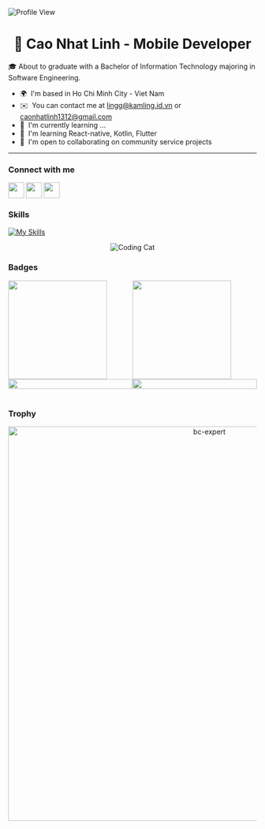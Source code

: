 ![Profile View](https://komarev.com/ghpvc/?username=CaoNhatLinh&style=flat-square)

<h1 align="center"> 👋 Cao Nhat Linh - Mobile Developer </h1>

🎓 About to graduate with a Bachelor of Information Technology majoring in Software Engineering.

* 🌍  I'm based in Ho Chi Minh City - Viet Nam
* ✉️  You can contact me at [lingg@kamling.id.vn](mailto:lingg@kamling.id.vn) or [caonhatlinh1312@gmail.com](mailto:caonhatlinh1312@gmail.com)
* 🚀  I'm currently  learning ...
* 🧠  I'm learning React-native, Kotlin, Flutter
* 🤝  I'm open to collaborating on community service projects
--- 
### Connect with me
<a href = 'https://www.linkedin.com/in/linh-cao-24577a252'> <img width = '32px' align= 'center' src="https://raw.githubusercontent.com/rahulbanerjee26/githubAboutMeGenerator/main/icons/linked-in-alt.svg"/></a> 
<a href = 'https://github.com/CaoNhatLinh'> <img width = '32px' align= 'center' src="https://raw.githubusercontent.com/rahulbanerjee26/githubAboutMeGenerator/main/icons/github.svg"/></a>
<a href = 'https://www.facebook.com/kam1213.2002'> <img width = '32px' align= 'center' src="https://raw.githubusercontent.com/rahulbanerjee26/githubAboutMeGenerator/main/icons/facebook.svg"/></a>

### Skills

[![My Skills](https://skillicons.dev/icons?i=js,ts,java,react,cpp,cs,php,html,jquery,css,scss,bootstrap,laravel,dotnet,npm,firebase,flutter,nodejs,mongodb,mysql,linux,idea,git,photoshop)](https://skillicons.dev)
<p align="center">
   <img align="center" src="https://data.whicdn.com/images/131201358/original.gif" alt="Coding Cat"/>
</p>


### Badges
<div style="display:grid;grid-template-columns: auto auto;"> 
<img  height="200px" src="https://github-readme-stats.vercel.app/api?username=CaoNhatLinh&count_private=true&show_icons=true&theme=tokyonight" />
<img  height="200px" src="https://github-readme-stats.vercel.app/api/top-langs/?username=CaoNhatLinh&layout=compact&theme=tokyonight&langs_count=9" />
<img  height="100%" src="https://github-readme-streak-stats.herokuapp.com/?user=CaoNhatLinh&theme=tokyonight&hide_border=true&mode=weekly" />
<img  height="100%" src="https://leetcard.jacoblin.cool/CaoNhatLinh?border=0&theme=dark" />
</div>
</br>

### Trophy

<p align="center"> <a href="https://github.com/ryo-ma/github-profile-trophy"><img src="https://github-profile-trophy.vercel.app/?username=CaoNhatLinh&theme=tokyonight&no-frame=true&row=1&&margin-w=30&no-bg=false" alt="bc-expert" width="800px"/></a></p>


